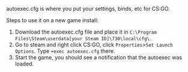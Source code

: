 autoexec.cfg is where you put your settings, binds, etc for CS:GO.

Steps to use it on a new game install: 

1. Download the autoexec.cfg file and place it in `C:\Program Files\Steam\userdata[your Steam ID]\730\local\cfg\`.
2. Go to steam and right click CS:GO, click `Properties`>`Set Launch Options`. Type `+exec autoexec.cfg` there.
3. Start the game, you should see a notification that the autoexec was loaded.
